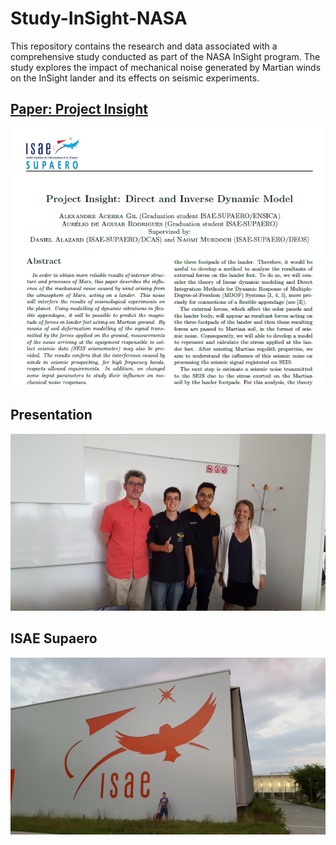 # Study-InSight-NASA

This repository contains the research and data associated with a comprehensive study conducted as part of the NASA InSight program. The study explores the impact of mechanical noise generated by Martian winds on the InSight lander and its effects on seismic experiments.

## [Paper: Project Insight](https://github.com/Aurelio088/Study-InSight-NASA/blob/main/Paper%20and%20Presentation/Paper_InSight.pdf)

[![Presentation](https://github.com/Aurelio088/Study-InSight-NASA/blob/main/img/img3.png)](https://github.com/Aurelio088/Study-InSight-NASA/tree/main/img/img3.png)

## Presentation

![Presentation](https://github.com/Aurelio088/Study-InSight-NASA/blob/main/img/img1.jpg)

## ISAE Supaero

![ISAE Supaero](https://github.com/Aurelio088/Study-InSight-NASA/blob/main/img/img2.jpg)
